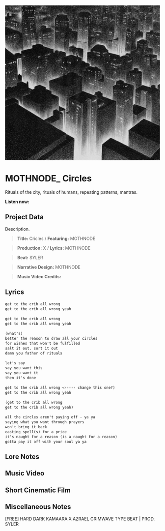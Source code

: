 ![](circles-cover.png)

# MOTHNODE_ Circles

Rituals of the city, rituals of humans, repeating patterns, mantras.

**Listen now:** 

## Project Data

Description.

> **Title:** Cricles  / **Featuring:** MOTHNODE

> **Production:** X / **Lyrics:** MOTHNODE

> **Beat:** SYLER

> **Narrative Design:** MOTHNODE

> **Music Video Credits:**


## Lyrics

```
get to the crib all wrong
get to the crib all wrong yeah

get to the crib all wrong
get to the crib all wrong yeah

(what's)
better the reason to draw all your circles
for wishes that won't be fulfilled
salt it out. sort it out
damn you father of rituals 

let's say
say you want this 
say you want it
then it's done

get to the crib all wrong <----- change this one?)
get to the crib all wrong yeah

(get to the crib all wrong
get to the crib all wrong yeah)

all the circles aren't paying off - ya ya
saying what you want through prayers
won't bring it back 
casting spell(s) for a price
it's naught for a reason (is a naught for a reason)
gotta pay it off with your soul ya ya

```

## Lore Notes

## Music Video

## Short Cinematic Film

## Miscellaneous Notes

[FREE] HARD DARK KAMAARA X AZRAEL GRIMWAVE TYPE BEAT | PROD. SYLER
